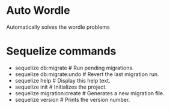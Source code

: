 # Auto Wordle

Automatically solves the wordle problems

# Sequelize commands

- sequelize db:migrate # Run pending migrations.
- sequelize db:migrate:undo # Revert the last migration run.
- sequelize help # Display this help text.
- sequelize init # Initializes the project.
- sequelize migration:create # Generates a new migration file.
- sequelize version # Prints the version number.
